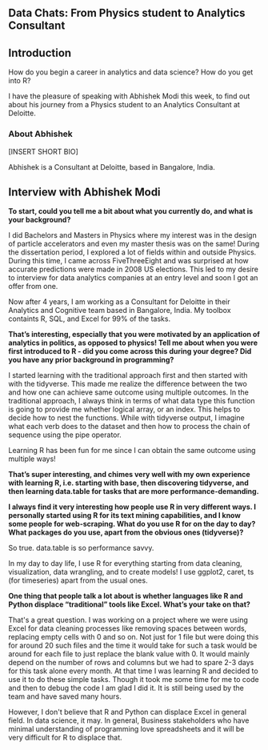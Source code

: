 ## Data Chats: From Physics student to Analytics Consultant

## Introduction

How do you begin a career in analytics and data science? How do you get into R? 

I have the pleasure of speaking with Abhishek Modi this week, to find out about his journey from a Physics student to an Analytics Consultant at Deloitte. 

### About Abhishek

[INSERT SHORT BIO]

Abhishek is a Consultant at Deloitte, based in Bangalore, India. 

## Interview with Abhishek Modi

**To start, could you tell me a bit about what you currently do, and what is your background?**

I did Bachelors and Masters in Physics where my interest was in the design of particle accelerators and even my master thesis was on the same! During the dissertation period, I explored a lot of fields within and outside Physics. During this time, I came across FiveThreeEight and was surprised at how accurate predictions were made in 2008 US elections. This led to my desire to interview for data analytics companies at an entry level and soon I got an offer from one.

Now after 4 years, I am working as a Consultant for Deloitte in their Analytics and Cognitive team based in Bangalore, India. My toolbox containts R, SQL, and Excel for 99% of the tasks.

**That’s interesting, especially that you were motivated by an application of analytics in politics, as opposed to physics! Tell me about when you were first introduced to R - did you come across this during your degree? Did you have any prior background in programming?**

I started learning with the traditional approach first and then started with with the tidyverse. This made me realize the difference between the two and how one can achieve same outcome using multiple outcomes. In the traditional approach, I always think in terms of what data type this function is going to provide me whether logical array, or an index. This helps to decide how to nest the functions.
While with tidyverse output, I imagine what each verb does to the dataset and then how to process the chain of sequence using the pipe operator.

Learning R has been fun for me since I can obtain the same outcome using multiple ways!

**That’s super interesting, and chimes very well with my own experience with learning R, i.e. starting with base, then discovering tidyverse, and then learning data.table for tasks that are more performance-demanding.**

**I always find it very interesting how people use R in very different ways. I personally started using R for its text mining capabilities, and I know some people for web-scraping. What do you use R for on the day to day? What packages do you use, apart from the obvious ones (tidyverse)?**

So true. data.table is so performance savvy.

In my day to day life, I use R for everything starting from data cleaning, visualization, data wrangling, and to create models! I use ggplot2, caret, ts (for timeseries) apart from the usual ones.

**One thing that people talk a lot about is whether languages like R and Python displace “traditional” tools like Excel. What’s your take on that?**

That's a great question. I was working on a project where we were using Excel for data cleaning processes like removing spaces between words, replacing empty cells with 0 and so on.  Not just for 1 file but were doing this for around 20 such files and the time it would take for such a task would be around for each file to just replace the blank value with 0.  It would mainly depend on the number of rows and columns but we had to spare 2-3 days for this task alone every month. At that time I was learning R and decided to use it to do these simple tasks. Though it took me some time for me to code and then to debug the code I am glad I did it. It is still being used by the team and have saved many hours.

However, I don't believe that R and Python can displace Excel in general field. In data science, it may. In general, Business stakeholders who have minimal understanding of programming love spreadsheets and it will be very difficult for R to displace that.

